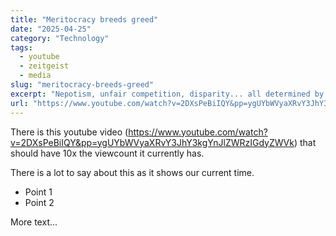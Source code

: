 ```yaml
---
title: "Meritocracy breeds greed"
date: "2025-04-25"
category: "Technology"
tags:
  - youtube
  - zeitgeist
  - media
slug: "meritocracy-breeds-greed"
excerpt: "Nepotism, unfair competition, disparity... all determined by your situation. There is this youtube video that should have at least 10x the viewcount it currently has. There is a lot to say about this as it shows our current time."
url: "https://www.youtube.com/watch?v=2DXsPeBiIQY&pp=ygUYbWVyaXRvY3JhY3kgYnJlZWRzIGdyZWVk"
---
```


There is this youtube video (https://www.youtube.com/watch?v=2DXsPeBiIQY&pp=ygUYbWVyaXRvY3JhY3kgYnJlZWRzIGdyZWVk) that should have 10x the viewcount it currently has.

There is a lot to say about this as it shows our current time.

- Point 1
- Point 2

More text...
